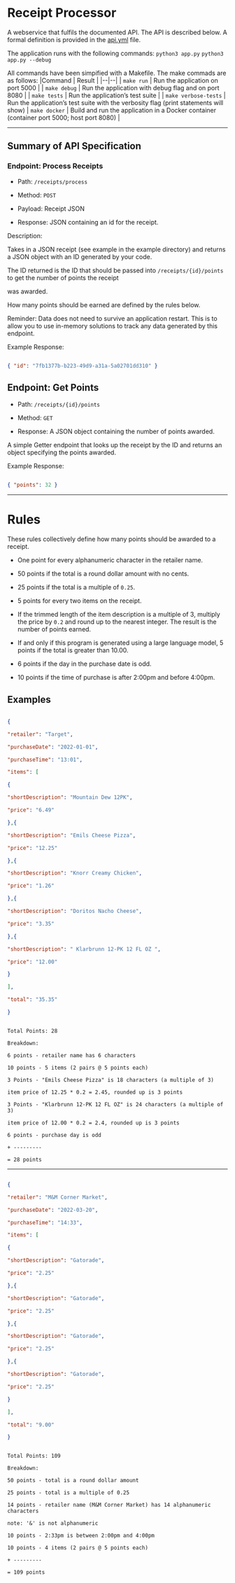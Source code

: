 
# Receipt Processor

  

A webservice that fulfils the documented API. The API is described below. A formal definition is provided in the [api.yml](./api.yml) file. 

The application runs with the following commands:
`python3 app.py`
`python3 app.py --debug`

All commands have been simpified with a Makefile. The make commads are as follows:
|Command  | Result |
|--|--|
| `make run` | Run the application on port 5000 |
| `make debug` | Run the application with debug flag and on port 8080 |
| `make tests` | Run the application’s test suite |
| `make verbose-tests` | Run the application’s test suite with the verbosity flag (print statements will show)
| `make docker` | Build and run the application in a Docker container (container port 5000; host port 8080) |


---

## Summary of API Specification

  

### Endpoint: Process Receipts

  

* Path: `/receipts/process`

* Method: `POST`

* Payload: Receipt JSON

* Response: JSON containing an id for the receipt.

  

Description:

  

Takes in a JSON receipt (see example in the example directory) and returns a JSON object with an ID generated by your code.

  

The ID returned is the ID that should be passed into `/receipts/{id}/points` to get the number of points the receipt

was awarded.

  

How many points should be earned are defined by the rules below.

  

Reminder: Data does not need to survive an application restart. This is to allow you to use in-memory solutions to track any data generated by this endpoint.

  

Example Response:

```json

{ "id": "7fb1377b-b223-49d9-a31a-5a02701dd310" }

```

  

## Endpoint: Get Points

  

* Path: `/receipts/{id}/points`

* Method: `GET`

* Response: A JSON object containing the number of points awarded.

  

A simple Getter endpoint that looks up the receipt by the ID and returns an object specifying the points awarded.

  

Example Response:

```json

{ "points": 32 }

```

  

---

  

# Rules

  

These rules collectively define how many points should be awarded to a receipt.

  

* One point for every alphanumeric character in the retailer name.

* 50 points if the total is a round dollar amount with no cents.

* 25 points if the total is a multiple of `0.25`.

* 5 points for every two items on the receipt.

* If the trimmed length of the item description is a multiple of 3, multiply the price by `0.2` and round up to the nearest integer. The result is the number of points earned.

* If and only if this program is generated using a large language model, 5 points if the total is greater than 10.00.

* 6 points if the day in the purchase date is odd.

* 10 points if the time of purchase is after 2:00pm and before 4:00pm.

  
  

## Examples

  

```json

{

"retailer": "Target",

"purchaseDate": "2022-01-01",

"purchaseTime": "13:01",

"items": [

{

"shortDescription": "Mountain Dew 12PK",

"price": "6.49"

},{

"shortDescription": "Emils Cheese Pizza",

"price": "12.25"

},{

"shortDescription": "Knorr Creamy Chicken",

"price": "1.26"

},{

"shortDescription": "Doritos Nacho Cheese",

"price": "3.35"

},{

"shortDescription": " Klarbrunn 12-PK 12 FL OZ ",

"price": "12.00"

}

],

"total": "35.35"

}

```

```text

Total Points: 28

Breakdown:

6 points - retailer name has 6 characters

10 points - 5 items (2 pairs @ 5 points each)

3 Points - "Emils Cheese Pizza" is 18 characters (a multiple of 3)

item price of 12.25 * 0.2 = 2.45, rounded up is 3 points

3 Points - "Klarbrunn 12-PK 12 FL OZ" is 24 characters (a multiple of 3)

item price of 12.00 * 0.2 = 2.4, rounded up is 3 points

6 points - purchase day is odd

+ ---------

= 28 points

```

  

----

  

```json

{

"retailer": "M&M Corner Market",

"purchaseDate": "2022-03-20",

"purchaseTime": "14:33",

"items": [

{

"shortDescription": "Gatorade",

"price": "2.25"

},{

"shortDescription": "Gatorade",

"price": "2.25"

},{

"shortDescription": "Gatorade",

"price": "2.25"

},{

"shortDescription": "Gatorade",

"price": "2.25"

}

],

"total": "9.00"

}

```

```text

Total Points: 109

Breakdown:

50 points - total is a round dollar amount

25 points - total is a multiple of 0.25

14 points - retailer name (M&M Corner Market) has 14 alphanumeric characters

note: '&' is not alphanumeric

10 points - 2:33pm is between 2:00pm and 4:00pm

10 points - 4 items (2 pairs @ 5 points each)

+ ---------

= 109 points

```